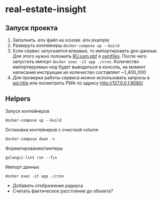 # real-estate-insight

## Запуск проекта

1. Заполнить .env файл на основе .env.example
2. Разверуть контейнеры `docker-compose up --build`
3. Если сервис запускается впервые, то импортировать geo-данные. 
Для этого нужно положить [RU.osm.pbf](https://download.geofabrik.de/russia.html) в [osmfiles](osmfiles). 
После чего запустить импорт `docker exec -it app ./cron`. Количество импортируемых нод будет выводиться в консоль, 
на момент написания инструкции их количество составляет ~1_400_000
4. Для проверки работы сервиса можно использовать запросы в [api.http](http%2Fapi.http) или посмотреть PWA по адресу http://127.0.0.1:8080/


## Helpers

Запуск контейнеров
```shell
docker-compose up --build
```

Остановка контейнеров с очисткой volume
```shell
docker-compose down -v
```

Форматирование/линтеры
```shell
golangci-lint run --fix
```

Импорт данных
```shell
docker exec -it app ./cron
```

- Добавить отображение радиуса
- Считать фактическое расстояние до объекта?
